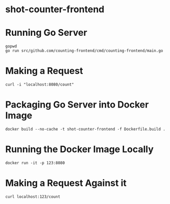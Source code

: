 # shot-counter-frontend

# Running Go Server

```
gopwd
go run src/github.com/counting-frontend/cmd/counting-frontend/main.go
```

# Making a Request

```
curl -i "localhost:8080/count"
```

# Packaging Go Server into Docker Image

```
docker build --no-cache -t shot-counter-frontend -f Dockerfile.build .
```

# Running the Docker Image Locally

```
docker run -it -p 123:8080
```

# Making a Request Against it

```
curl localhost:123/count
```